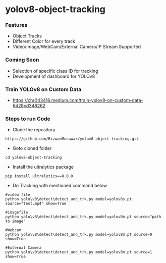 # yolov8-object-tracking

### Features
- Object Tracks
- Different Color for every track
- Video/Image/WebCam/External Camera/IP Stream Supported

### Coming Soon
- Selection of specific class ID for tracking
- Development of dashboard for YOLOv8

### Train YOLOv8 on Custom Data
- https://chr043416.medium.com/train-yolov8-on-custom-data-6d28cd348262

### Steps to run Code

- Clone the repository
```
https://github.com/RizwanMunawar/yolov8-object-tracking.git
```

- Goto cloned folder
```
cd yolov8-object-tracking
```

- Install the ultralytics package
```
pip install ultralytics==8.0.0
```

- Do Tracking with mentioned command below
```
#video file
python yolo\v8\detect\detect_and_trk.py model=yolov8s.pt source="test.mp4" show=True

#imagefile
python yolo\v8\detect\detect_and_trk.py model=yolov8m.pt source="path to image"

#Webcam
python yolo\v8\detect\detect_and_trk.py model=yolov8m.pt source=0 show=True

#External Camera
python yolo\v8\detect\detect_and_trk.py model=yolov8m.pt source=1 show=True
```

